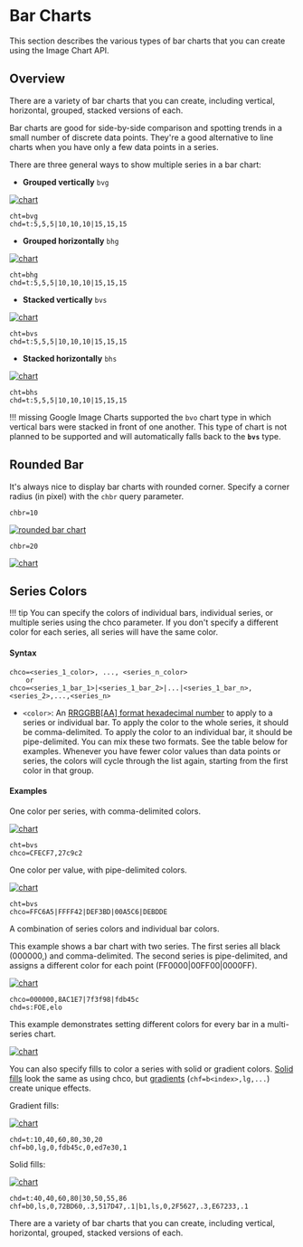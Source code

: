 # Bar Charts

<!-- :wrench: we are currently implementing this feature. -->

This section describes the various types of bar charts that you can create using the Image Chart API.

## Overview

There are a variety of bar charts that you can create, including vertical, horizontal, grouped, stacked versions of each.

Bar charts are good for side-by-side comparison and spotting trends in a small number of discrete data points. They're a good alternative to line charts when you have only a few data points in a series.

There are three general ways to show multiple series in a bar chart:

- **Grouped vertically** `bvg`

[![chart](https://image-charts.com/chart?chbh=a&chbr=10&chco=fdb45c%2C27c9c2%2C1869b7&chd=t%3A5%2C5%2C5%7C10%2C10%2C10%7C15%2C15%2C15&chds=0%2C120&chm=N%2C000000%2C0%2C%2C10%7CN%2C000000%2C1%2C%2C10%7CN%2C000000%2C2%2C%2C10&chma=0%2C0%2C10%2C10&chs=700x150&cht=bvg&chxs=0%2C000000%2C0%2C0%2C_&chxt=y&icac=fgribreau&icretina=1&ichm=56b9845e7bedf23a1325d9267ae47ed6b6525ebbbf15294ba3c7064ceb27d64b)](https://editor.image-charts.com/chart?chbh=a&chbr=10&chco=fdb45c%2C27c9c2%2C1869b7&chd=t%3A5%2C5%2C5%7C10%2C10%2C10%7C15%2C15%2C15&chds=0%2C120&chm=N%2C000000%2C0%2C%2C10%7CN%2C000000%2C1%2C%2C10%7CN%2C000000%2C2%2C%2C10&chma=0%2C0%2C10%2C10&chs=700x150&cht=bvg&chxs=0%2C000000%2C0%2C0%2C_&chxt=y&icac=fgribreau&icretina=1&ichm=56b9845e7bedf23a1325d9267ae47ed6b6525ebbbf15294ba3c7064ceb27d64b)

```
cht=bvg
chd=t:5,5,5|10,10,10|15,15,15
```

- **Grouped horizontally** `bhg`

[![chart](https://image-charts.com/chart?chbh=a&chbr=5&chco=fdb45c%2C27c9c2%2C1869b7&chd=t%3A5%2C5%2C5%7C10%2C10%2C10%7C15%2C15%2C15&chds=0%2C120&chm=N%2C000000%2C0%2C%2C10%7CN%2C000000%2C1%2C%2C10%7CN%2C000000%2C2%2C%2C10&chma=0%2C0%2C10%2C10&chs=700x150&cht=bhg&chxs=0%2C000000%2C0%2C0%2C_&chxt=y&icac=fgribreau&icretina=1&ichm=78c7d39bbe0360dfa95e0db59776eaebcb45f0082eeb26415e7c03e7ed634593)](https://editor.image-charts.com/chart?chbh=a&chbr=5&chco=fdb45c%2C27c9c2%2C1869b7&chd=t%3A5%2C5%2C5%7C10%2C10%2C10%7C15%2C15%2C15&chds=0%2C120&chm=N%2C000000%2C0%2C%2C10%7CN%2C000000%2C1%2C%2C10%7CN%2C000000%2C2%2C%2C10&chma=0%2C0%2C10%2C10&chs=700x150&cht=bhg&chxs=0%2C000000%2C0%2C0%2C_&chxt=y&icac=fgribreau&icretina=1&ichm=78c7d39bbe0360dfa95e0db59776eaebcb45f0082eeb26415e7c03e7ed634593)

```
cht=bhg
chd=t:5,5,5|10,10,10|15,15,15
```

- **Stacked vertically** `bvs`

[![chart](https://image-charts.com/chart?chbh=20&chbr=5&chco=fdb45c%2C27c9c2%2C1869b7&chd=t%3A5%2C5%2C5%7C10%2C10%2C10%7C15%2C15%2C15&chds=0%2C120&chm=N%2C000000%2C0%2C0%2C10%7CN%2C000000%2C0%2C1%2C10%7CN%2C000000%2C0%2C2%2C10%7CN%2C000000%2C1%2C0%2C10%7CN%2C000000%2C1%2C1%2C10%7CN%2C000000%2C1%2C2%2C10%7CN%2C000000%2C2%2C0%2C10%7CN%2C000000%2C2%2C1%2C10%7CN%2C000000%2C2%2C2%2C10&chma=0%2C0%2C10%2C10&chs=700x150&cht=bvs&chxs=0%2C000000%2C0%2C0%2C_&chxt=y&icac=fgribreau&icretina=1&ichm=8bae6af5f958a70b9d0f9395b519805cff9224059c98a11a86aaaa87b8352fbd)](https://editor.image-charts.com/chart?chbh=20&chbr=5&chco=fdb45c%2C27c9c2%2C1869b7&chd=t%3A5%2C5%2C5%7C10%2C10%2C10%7C15%2C15%2C15&chds=0%2C120&chm=N%2C000000%2C0%2C0%2C10%7CN%2C000000%2C0%2C1%2C10%7CN%2C000000%2C0%2C2%2C10%7CN%2C000000%2C1%2C0%2C10%7CN%2C000000%2C1%2C1%2C10%7CN%2C000000%2C1%2C2%2C10%7CN%2C000000%2C2%2C0%2C10%7CN%2C000000%2C2%2C1%2C10%7CN%2C000000%2C2%2C2%2C10&chma=0%2C0%2C10%2C10&chs=700x150&cht=bvs&chxs=0%2C000000%2C0%2C0%2C_&chxt=y&icac=fgribreau&icretina=1&ichm=8bae6af5f958a70b9d0f9395b519805cff9224059c98a11a86aaaa87b8352fbd)

```
cht=bvs
chd=t:5,5,5|10,10,10|15,15,15
```

- **Stacked horizontally** `bhs`

[![chart](https://image-charts.com/chart?chbh=20&chbr=4&chco=fdb45c%2C27c9c2%2C1869b7&chd=t%3A5%2C5%2C5%7C10%2C10%2C10%7C15%2C15%2C15&chds=0%2C120&chm=N%2C000000%2C0%2C0%2C10%7CN%2C000000%2C0%2C1%2C10%7CN%2C000000%2C0%2C2%2C10%7CN%2C000000%2C1%2C0%2C10%7CN%2C000000%2C1%2C1%2C10%7CN%2C000000%2C1%2C2%2C10%7CN%2C000000%2C2%2C0%2C10%7CN%2C000000%2C2%2C1%2C10%7CN%2C000000%2C2%2C2%2C10&chma=0%2C0%2C10%2C10&chs=700x150&cht=bhs&chxr=1%2C0%2C50&chxt=y%2Cx&icac=fgribreau&icretina=1&ichm=c8f0bb4ed939dd322d288f702d1f9dab5c7669f1095a3381e30711809a589212)](https://editor.image-charts.com/chart?chbh=20&chbr=4&chco=fdb45c%2C27c9c2%2C1869b7&chd=t%3A5%2C5%2C5%7C10%2C10%2C10%7C15%2C15%2C15&chds=0%2C120&chm=N%2C000000%2C0%2C0%2C10%7CN%2C000000%2C0%2C1%2C10%7CN%2C000000%2C0%2C2%2C10%7CN%2C000000%2C1%2C0%2C10%7CN%2C000000%2C1%2C1%2C10%7CN%2C000000%2C1%2C2%2C10%7CN%2C000000%2C2%2C0%2C10%7CN%2C000000%2C2%2C1%2C10%7CN%2C000000%2C2%2C2%2C10&chma=0%2C0%2C10%2C10&chs=700x150&cht=bhs&chxr=1%2C0%2C50&chxt=y%2Cx&icac=fgribreau&icretina=1&ichm=c8f0bb4ed939dd322d288f702d1f9dab5c7669f1095a3381e30711809a589212)

```
cht=bhs
chd=t:5,5,5|10,10,10|15,15,15
```

!!! missing
    Google Image Charts supported the `bvo` chart type in which vertical bars were stacked in front of one another. This type of chart is not planned to be supported and will automatically falls back to the **`bvs`** type.

## Rounded Bar

It's always nice to display bar charts with rounded corner. Specify a corner radius (in pixel) with the `chbr` query parameter.


```
chbr=10
```

[![rounded bar chart](https://image-charts.com/chart?chbr=10&chd=t%3A10%2C40%2C60%2C80%2C30%2C20&chf=b0%2Clg%2C0%2Cfdb45c%2C0%2Ced7e30%2C1&chs=700x125&cht=bvs&chxt=y%2Cx&icac=fgribreau&icretina=1&ichm=32462fe6397843dedeeb25a08643f89146e38660d54f5c3cf692b2a33979038a)](https://editor.image-charts.com/chart?chbr=10&chd=t%3A10%2C40%2C60%2C80%2C30%2C20&chf=b0%2Clg%2C0%2Cfdb45c%2C0%2Ced7e30%2C1&chs=700x125&cht=bvs&chxt=y%2Cx&icac=fgribreau&icretina=1&ichm=32462fe6397843dedeeb25a08643f89146e38660d54f5c3cf692b2a33979038a)

```
chbr=20
```

[![chart](https://image-charts.com/chart?chbh=20&chbr=20&chco=CFECF7%2C27c9c2&chd=a%3A10000%2C50000%2C60000%2C80000%2C40000%7C50000%2C60000%2C100000%2C40000%2C20000&chdl=N%7CN-1&chdlp=r&chl=10%7C50%7C60%7C80%7C40%7C50%7C60%7C100%7C40%7C20&chs=700x300&cht=bvs&chtt=Revenue%20per%20month&chxl=0%3A%7CJan%7CFev%7CMar%7CAvr%7CMay&chxs=1N%2AcUSD0sz%2A%2C000000%2C14&chxt=x%2Cy&icac=fgribreau&iclocale=en&icretina=1&ichm=ebb2c1cb976c7cd45881bc35cf663a7283e99a01c32cf2aa3c7db0e309ee2864)](https://editor.image-charts.com/chart?chbh=20&chbr=20&chco=CFECF7%2C27c9c2&chd=a%3A10000%2C50000%2C60000%2C80000%2C40000%7C50000%2C60000%2C100000%2C40000%2C20000&chdl=N%7CN-1&chdlp=r&chl=10%7C50%7C60%7C80%7C40%7C50%7C60%7C100%7C40%7C20&chs=700x300&cht=bvs&chtt=Revenue%20per%20month&chxl=0%3A%7CJan%7CFev%7CMar%7CAvr%7CMay&chxs=1N%2AcUSD0sz%2A%2C000000%2C14&chxt=x%2Cy&icac=fgribreau&iclocale=en&icretina=1&ichm=ebb2c1cb976c7cd45881bc35cf663a7283e99a01c32cf2aa3c7db0e309ee2864)

## Series Colors

!!! tip
    You can specify the colors of individual bars, individual series, or multiple series using the chco parameter. If you don't specify a different color for each series, all series will have the same color.

#### Syntax

```
chco=<series_1_color>, ..., <series_n_color>
    or
chco=<series_1_bar_1>|<series_1_bar_2>|...|<series_1_bar_n>,<series_2>,...,<series_n>
```

- `<color>`: An [RRGGBB\[AA\] format hexadecimal number](/reference/color-format) to apply to a series or individual bar. To apply the color to the whole series, it should be comma-delimited. To apply the color to an individual bar, it should be pipe-delimited. You can mix these two formats. See the table below for examples. Whenever you have fewer color values than data points or series, the colors will cycle through the list again, starting from the first color in that group.

#### Examples

One color per series, with comma-delimited colors. 

[![chart](https://image-charts.com/chart?chbh=20&chco=CFECF7%2C27c9c2&chd=a%3A10000%2C50000%2C60000%2C80000%2C40000%7C50000%2C60000%2C100000%2C40000%2C20000&chdl=N%7CN-1&chdlp=r&chl=10%7C50%7C60%7C80%7C40%7C50%7C60%7C100%7C40%7C20&chs=700x300&cht=bvs&chtt=Revenue%20per%20month&chxl=0%3A%7CJan%7CFev%7CMar%7CAvr%7CMay&chxs=1N%2AcUSD0sz%2A%2C000000%2C14&chxt=x%2Cy&icac=fgribreau&iclocale=en&icretina=1&ichm=7646a23a777abf0e3b8605227c3f0dbba0f85895075cc578f58830440acdf918)](https://editor.image-charts.com/?tab_editor=form&tab_viewer=image#https:/image-charts.com/chart?chbh=20&chco=CFECF7,27c9c2&chd=a:10000,50000,60000,80000,40000|50000,60000,100000,40000,20000&chdl=N|N-1&chdlp=r&chl=10|50|60|80|40|50|60|100|40|20&chs=700x300&cht=bvs&chtt=Revenue%20per%20month&chxl=0:|Jan|Fev|Mar|Avr|May&chxs=1N*cUSD0sz*,000000,14&chxt=x,y)

```
cht=bvs
chco=CFECF7,27c9c2
```

One color per value, with pipe-delimited colors.  

[![chart](https://image-charts.com/chart?chbh=20&chco=FFC6A5%7CFFFF42%7CDEF3BD%7C00A5C6%7CDEBDDE&chd=a%3A10%2C50%2C60%2C80%2C40&chs=700x125&cht=bvs&chxt=y&icac=fgribreau&icretina=1&ichm=aa90339985f9e4ec749d5911eb62a8188438fd4f7c59ee36580f5cbc0f71dcc9)](https://editor.image-charts.com/?tab_viewer=image&tab_editor=form#https:/image-charts.com/chart?chbh=20&chco=FFC6A5%7CFFFF42%7CDEF3BD%7C00A5C6%7CDEBDDE&chd=a%3A10%2C50%2C60%2C80%2C40&chs=700x125&cht=bvs&chxt=y&icac=fgribreau&icretina=1&ichm=aa90339985f9e4ec749d5911eb62a8188438fd4f7c59ee36580f5cbc0f71dcc9)

```
cht=bvs
chco=FFC6A5|FFFF42|DEF3BD|00A5C6|DEBDDE
```

A combination of series colors and individual bar colors.

This example shows a bar chart with two series. The first series all black (000000,) and comma-delimited. The second series is pipe-delimited, and assigns a different color for each point (FF0000|00FF00|0000FF).

[![chart](https://image-charts.com/chart?chbr=3&chco=000000%2C8AC1E7%7C7f3f98%7Cfdb45c&chd=s%3AFOE%2Celo&chs=700x125&cht=bvs&chxl=0%3A%7CDec%7CNov%7COct%7C1%3A%7C20K%7C60K%7C100K%7C&chxt=x%2Cy&icac=fgribreau&icretina=1&ichm=0bf480edfb474ea8ed81ef0d46197f68e4a85546d5959bcf534a6f74bafed66d)](https://editor.image-charts.com/chart?chbr=3&chco=000000%2C8AC1E7%7C7f3f98%7Cfdb45c&chd=s%3AFOE%2Celo&chs=700x125&cht=bvs&chxl=0%3A%7CDec%7CNov%7COct%7C1%3A%7C20K%7C60K%7C100K%7C&chxt=x%2Cy&icac=fgribreau&icretina=1&ichm=0bf480edfb474ea8ed81ef0d46197f68e4a85546d5959bcf534a6f74bafed66d)

```
chco=000000,8AC1E7|7f3f98|fdb45c
chd=s:FOE,elo
```


This example demonstrates setting different colors for every bar in a multi-series chart.

[![chart](https://image-charts.com/chart?chbr=2&chco=FF0000%7C00FF00%7C0000FF%2CFFC6A5%7CDEF3BD%7CC6EFF7&chd=s%3AFOE%2Celo&chs=700x125&cht=bvs&chxl=0%3A%7CDec%7CNov%7COct%7C1%3A%7C20K%7C60K%7C100K&chxt=x%2Cy&icac=fgribreau&icretina=1&ichm=0e64b37d2ef25ba2da91a7ab90621794df550f9f0700f623cafb7f39b2d78e66)](https://editor.image-charts.com/chart?chbr=2&chco=FF0000%7C00FF00%7C0000FF%2CFFC6A5%7CDEF3BD%7CC6EFF7&chd=s%3AFOE%2Celo&chs=700x125&cht=bvs&chxl=0%3A%7CDec%7CNov%7COct%7C1%3A%7C20K%7C60K%7C100K&chxt=x%2Cy&icac=fgribreau&icretina=1&ichm=0e64b37d2ef25ba2da91a7ab90621794df550f9f0700f623cafb7f39b2d78e66)

You can also specify fills to color a series with solid or gradient colors. [Solid fills](/reference/background-fill/#solid-fills) look the same as using chco, but [gradients](/reference/background-fill/#gradient-fills) (`chf=b<index>,lg,...`) create unique effects.

Gradient fills:

[![chart](https://image-charts.com/chart?chbr=5&chd=t%3A10%2C40%2C60%2C80%2C30%2C20&chf=b0%2Clg%2C0%2Cfdb45c%2C0%2Ced7e30%2C1&chs=700x125&cht=bvs&chxt=y%2Cx&icac=fgribreau&icretina=1&ichm=e60e1b75afd598dd7925062e6662cd684df102a35f15ac2ee38b86189338d489)](https://editor.image-charts.com/chart?chbr=5&chd=t%3A10%2C40%2C60%2C80%2C30%2C20&chf=b0%2Clg%2C0%2Cfdb45c%2C0%2Ced7e30%2C1&chs=700x125&cht=bvs&chxt=y%2Cx&icac=fgribreau&icretina=1&ichm=e60e1b75afd598dd7925062e6662cd684df102a35f15ac2ee38b86189338d489)

```
chd=t:10,40,60,80,30,20
chf=b0,lg,0,fdb45c,0,ed7e30,1
```

Solid fills:

[![chart](https://image-charts.com/chart?chbh=15%2C5%2C15&chd=t%3A40%2C40%2C60%2C80%7C30%2C50%2C55%2C86&chf=b0%2Cls%2C0%2C72BD60%2C.3%2C517D47%2C.1%7Cb1%2Cls%2C0%2C2F5627%2C.3%2CE67233%2C.1&chs=700x125&cht=bvg&icac=fgribreau&icretina=1&ichm=8dd8d41c06c3a6edcc393b340d023cecad63f0bfcebf9d8b67102f3105f453e4)](https://editor.image-charts.com/?tab_viewer=image&tab_editor=form#https:/image-charts.com/chart?chbh=15%2C5%2C15&chd=t%3A40%2C40%2C60%2C80%7C30%2C50%2C55%2C86&chf=b0%2Cls%2C0%2C72BD60%2C.3%2C517D47%2C.1%7Cb1%2Cls%2C0%2C2F5627%2C.3%2CE67233%2C.1&chs=700x125&cht=bvg&icac=fgribreau&icretina=1&ichm=8dd8d41c06c3a6edcc393b340d023cecad63f0bfcebf9d8b67102f3105f453e4)

```
chd=t:40,40,60,80|30,50,55,86
chf=b0,ls,0,72BD60,.3,517D47,.1|b1,ls,0,2F5627,.3,E67233,.1
```

There are a variety of bar charts that you can create, including vertical, horizontal, grouped, stacked versions of each.

